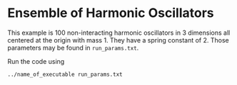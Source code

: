 Ensemble of Harmonic Oscillators
============================

This example is 100 non-interacting harmonic oscillators in 3
dimensions all centered at the origin with mass 1. They have a spring
constant of 2. Those parameters may be found in `run_params.txt`.

Run the code using

    ../name_of_executable run_params.txt


